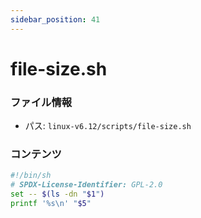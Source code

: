 ```yaml
---
sidebar_position: 41
---
```

# file-size.sh

### ファイル情報

- パス: `linux-v6.12/scripts/file-size.sh`

### コンテンツ

```sh
#!/bin/sh
# SPDX-License-Identifier: GPL-2.0
set -- $(ls -dn "$1")
printf '%s\n' "$5"

```
